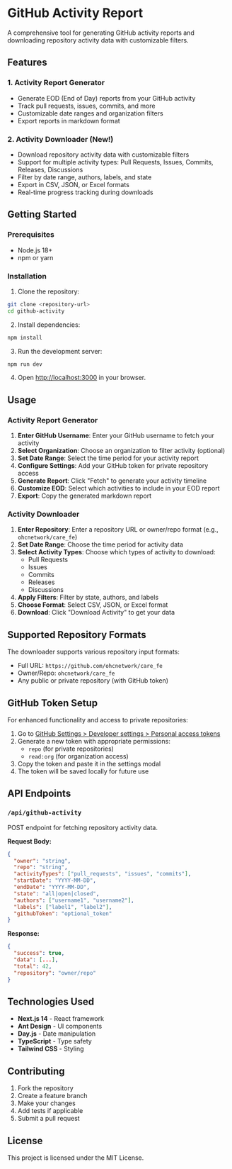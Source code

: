 # GitHub Activity Report

A comprehensive tool for generating GitHub activity reports and downloading repository activity data with customizable filters.

## Features

### 1. Activity Report Generator
- Generate EOD (End of Day) reports from your GitHub activity
- Track pull requests, issues, commits, and more
- Customizable date ranges and organization filters
- Export reports in markdown format

### 2. Activity Downloader (New!)
- Download repository activity data with customizable filters
- Support for multiple activity types: Pull Requests, Issues, Commits, Releases, Discussions
- Filter by date range, authors, labels, and state
- Export in CSV, JSON, or Excel formats
- Real-time progress tracking during downloads

## Getting Started

### Prerequisites
- Node.js 18+ 
- npm or yarn

### Installation

1. Clone the repository:
```bash
git clone <repository-url>
cd github-activity
```

2. Install dependencies:
```bash
npm install
```

3. Run the development server:
```bash
npm run dev
```

4. Open [http://localhost:3000](http://localhost:3000) in your browser.

## Usage

### Activity Report Generator

1. **Enter GitHub Username**: Enter your GitHub username to fetch your activity
2. **Select Organization**: Choose an organization to filter activity (optional)
3. **Set Date Range**: Select the time period for your activity report
4. **Configure Settings**: Add your GitHub token for private repository access
5. **Generate Report**: Click "Fetch" to generate your activity timeline
6. **Customize EOD**: Select which activities to include in your EOD report
7. **Export**: Copy the generated markdown report

### Activity Downloader

1. **Enter Repository**: Enter a repository URL or owner/repo format (e.g., `ohcnetwork/care_fe`)
2. **Set Date Range**: Choose the time period for activity data
3. **Select Activity Types**: Choose which types of activity to download:
   - Pull Requests
   - Issues
   - Commits
   - Releases
   - Discussions
4. **Apply Filters**: Filter by state, authors, and labels
5. **Choose Format**: Select CSV, JSON, or Excel format
6. **Download**: Click "Download Activity" to get your data

## Supported Repository Formats

The downloader supports various repository input formats:
- Full URL: `https://github.com/ohcnetwork/care_fe`
- Owner/Repo: `ohcnetwork/care_fe`
- Any public or private repository (with GitHub token)

## GitHub Token Setup

For enhanced functionality and access to private repositories:

1. Go to [GitHub Settings > Developer settings > Personal access tokens](https://github.com/settings/tokens)
2. Generate a new token with appropriate permissions:
   - `repo` (for private repositories)
   - `read:org` (for organization access)
3. Copy the token and paste it in the settings modal
4. The token will be saved locally for future use

## API Endpoints

### `/api/github-activity`
POST endpoint for fetching repository activity data.

**Request Body:**
```json
{
  "owner": "string",
  "repo": "string", 
  "activityTypes": ["pull_requests", "issues", "commits"],
  "startDate": "YYYY-MM-DD",
  "endDate": "YYYY-MM-DD",
  "state": "all|open|closed",
  "authors": ["username1", "username2"],
  "labels": ["label1", "label2"],
  "githubToken": "optional_token"
}
```

**Response:**
```json
{
  "success": true,
  "data": [...],
  "total": 42,
  "repository": "owner/repo"
}
```

## Technologies Used

- **Next.js 14** - React framework
- **Ant Design** - UI components
- **Day.js** - Date manipulation
- **TypeScript** - Type safety
- **Tailwind CSS** - Styling

## Contributing

1. Fork the repository
2. Create a feature branch
3. Make your changes
4. Add tests if applicable
5. Submit a pull request

## License

This project is licensed under the MIT License.